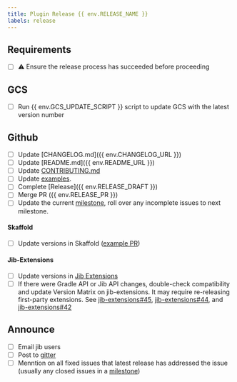 ```yaml
---
title: Plugin Release {{ env.RELEASE_NAME }}
labels: release
---
```

## Requirements
- [ ] ⚠️ Ensure the release process has succeeded before proceeding

## GCS
- [ ] Run {{ env.GCS_UPDATE_SCRIPT }} script to update GCS with the latest version number

## Github
- [ ] Update [CHANGELOG.md]({{ env.CHANGELOG_URL }})
- [ ] Update [README.md]({{ env.README_URL }})
- [ ] Update [CONTRIBUTING.md](https://github.com/GoogleContainerTools/jib/blob/master/CONTRIBUTING.md)
- [ ] Update [examples](https://github.com/GoogleContainerTools/jib/tree/master/examples).
- [ ] Complete [Release]({{ env.RELEASE_DRAFT }})
- [ ] Merge PR ({{ env.RELEASE_PR }})
- [ ] Update the current [milestone](https://github.com/GoogleContainerTools/jib/milestones), roll over any incomplete issues to next milestone.

#### Skaffold
- [ ] Update versions in Skaffold ([example PR](https://github.com/GoogleContainerTools/skaffold/pull/4639))

#### Jib-Extensions
- [ ] Update versions in [Jib Extensions](https://github.com/GoogleContainerTools/jib-extensions)
- [ ] If there were Gradle API or Jib API changes, double-check compatibility and update Version Matrix on jib-extensions. It may require re-releasing first-party extensions. See [jib-extensions#45](https://github.com/GoogleContainerTools/jib-extensions/pull/45), [jib-extensions#44](https://github.com/GoogleContainerTools/jib-extensions/pull/44), and [jib-extensions#42](https://github.com/GoogleContainerTools/jib-extensions/pull/42)

## Announce
- [ ] Email jib users
- [ ] Post to [gitter](https://gitter.im/google/jib)
- [ ] Menntion on all fixed issues that latest release has addressed the issue (usually any closed issues in a [milestone](https://github.com/GoogleContainerTools/jib/milestones))
